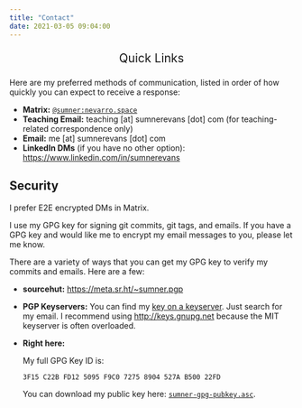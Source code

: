 ```yaml
---
title: "Contact"
date: 2021-03-05 09:04:00
---
```


<center>
  <p style="font-size: 1.5em">Quick Links</p>
  <p style="font-size: 4em; margin: 0.4em;">
    <a href="https://matrix.to/#/@sumner:nevarro.space" target="_blank">
      <i class="fa fa-matrix-org"></i>
    </a>
    <a href="https://www.linkedin.com/in/sumnerevans" target="_blank">
      <i class="fa fa-linkedin"></i>
    </a>
    <a href="https://github.com/sumnerevans" target="_blank">
      <i class="fa fa-github"></i>
    </a>
    <a href="https://www.youtube.com/@sumnerevans" target="_blank">
      <i class="fa fa-youtube-play"></i>
    </a>
    <a href="https://liberapay.com/sumner" target="_blank">
      <i class="fa fa-liberapay"></i>
    </a>
  </p>
</center>

Here are my preferred methods of communication, listed in order of how quickly
you can expect to receive a response:

* **Matrix:** [`@sumner:nevarro.space`](https://matrix.to/#/@sumner:nevarro.space)
* **Teaching Email:** teaching [at] sumnerevans [dot] com (for teaching-related
  correspondence only)
* **Email:** me [at] sumnerevans [dot] com
* **LinkedIn DMs** (if you have no other option): https://www.linkedin.com/in/sumnerevans

## Security

I prefer E2E encrypted DMs in Matrix.

I use my GPG key for signing git commits, git tags, and emails. If you have a
GPG key and would like me to encrypt my email messages to you, please let me
know.

There are a variety of ways that you can get my GPG key to verify my commits and
emails. Here are a few:

* **sourcehut:** https://meta.sr.ht/~sumner.pgp
* **PGP Keyservers:** You can find my [key on a keyserver][1]. Just
  search for my email. I recommend using http://keys.gnupg.net because the MIT
  keyserver is often overloaded.
* **Right here:**

  My full GPG Key ID is:

      3F15 C22B FD12 5095 F9C0 7275 8904 527A B500 22FD

  You can download my public key here:
  [`sumner-gpg-pubkey.asc`](/sumner-gpg-pubkey.asc).

[1]: http://keys.gnupg.net/pks/lookup?search=me%40sumnerevans.com&fingerprint=on&op=index
